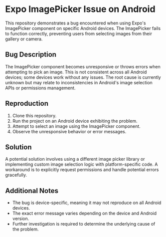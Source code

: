 # Expo ImagePicker Issue on Android

This repository demonstrates a bug encountered when using Expo's ImagePicker component on specific Android devices. The ImagePicker fails to function correctly, preventing users from selecting images from their gallery or camera.

## Bug Description

The ImagePicker component becomes unresponsive or throws errors when attempting to pick an image. This is not consistent across all Android devices; some devices work without any issues. The root cause is currently unknown but may relate to inconsistencies in Android's image selection APIs or permissions management.

## Reproduction

1. Clone this repository.
2. Run the project on an Android device exhibiting the problem.
3. Attempt to select an image using the ImagePicker component.
4. Observe the unresponsive behavior or error messages.

## Solution

A potential solution involves using a different image picker library or implementing custom image selection logic with platform-specific code. A workaround is to explicitly request permissions and handle potential errors gracefully.

## Additional Notes

* The bug is device-specific, meaning it may not reproduce on all Android devices.
* The exact error message varies depending on the device and Android version.
* Further investigation is required to determine the underlying cause of the problem.